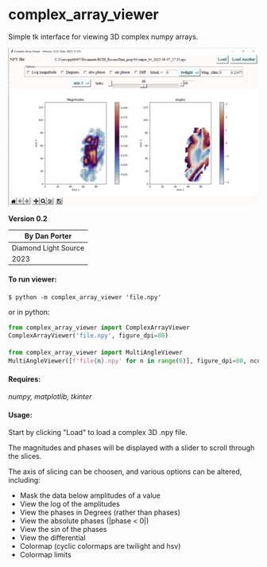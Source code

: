 # complex_array_viewer
Simple tk interface for viewing 3D complex numpy arrays.

![screenshot](gui_screenshot.png)

**Version 0.2**

| By Dan Porter | 
| --- |
| Diamond Light Source |
| 2023 |


#### To run viewer:
```commandline
$ python -m complex_array_viewer 'file.npy'
```

or in python:
```python
from complex_array_viewer import ComplexArrayViewer
ComplexArrayViewer('file.npy', figure_dpi=80)

from complex_array_viewer import MultiAngleViewer
MultiAngleViewer([f'file{n}.npy' for n in range(6)], figure_dpi=80, ncols=3)
```

#### Requires:
*numpy, matplotlib, tkinter*


#### Usage:
Start by clicking "Load" to load a complex 3D .npy file.

The magnitudes and phases will be displayed with a slider to scroll through the slices.

The axis of slicing can be choosen, and various options can be altered, including:

- Mask the data below amplitudes of a value
- View the log of the amplitudes
- View the phases in Degrees (rather than phases)
- View the absolute phases (|phase < 0|)
- View the sin of the phases
- View the differential
- Colormap (cyclic colormaps are twilight and hsv)
- Colormap limits
